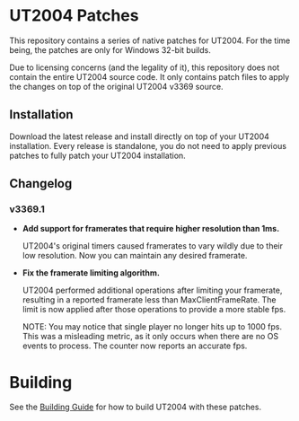 # UT2004 Patches

This repository contains a series of native patches for UT2004. For the time
being, the patches are only for Windows 32-bit builds.

Due to licensing concerns (and the legality of it), this repository does not
contain the entire UT2004 source code. It only contains patch files to apply
the changes on top of the original UT2004 v3369 source.


## Installation

Download the latest release and install directly on top of your UT2004
installation. Every release is standalone, you do not need to apply previous
patches to fully patch your UT2004 installation.


## Changelog

### v3369.1

* **Add support for framerates that require higher resolution than 1ms.**

  UT2004's original timers caused framerates to vary wildly due to their low
  resolution. Now you can maintain any desired framerate.

* **Fix the framerate limiting algorithm.**

  UT2004 performed additional operations after limiting your framerate,
  resulting in a reported framerate less than MaxClientFrameRate. The limit is
  now applied after those operations to provide a more stable fps.

  NOTE: You may notice that single player no longer hits up to 1000 fps. This
  was a misleading metric, as it only occurs when there are no OS events to
  process. The counter now reports an accurate fps.


# Building

See the [Building Guide](doc/building.md) for how to build UT2004 with these
patches.
